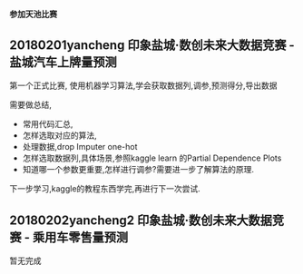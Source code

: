 

#### 参加天池比赛

## 20180201yancheng 印象盐城·数创未来大数据竞赛 - 盐城汽车上牌量预测

第一个正式比赛,
使用机器学习算法,学会获取数据列,调参,预测得分,导出数据

需要做总结,

- 常用代码汇总,
- 怎样选取对应的算法,
- 处理数据,drop Imputer one-hot
- 怎样选取数据列,具体场景,参照kaggle learn 的Partial Dependence Plots
- 知道哪一个参数更重要,怎样进行调参?需要进一步了解算法的原理.

下一步学习,kaggle的教程东西学完,再进行下一次尝试.

## 20180202yancheng2 印象盐城·数创未来大数据竞赛 - 乘用车零售量预测

暂无完成
